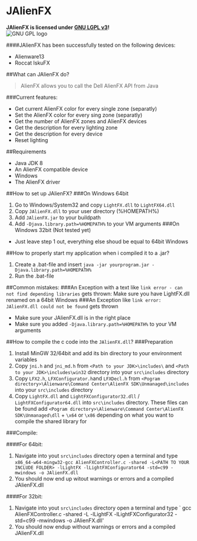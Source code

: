 # JAlienFX
**JAlienFX is licensed under [GNU LGPL v3](https://www.gnu.org/licenses/gpl.txt)!**<br>
![GNU GPL logo]( https://www.gnu.org/graphics/lgplv3-147x51.png "The JAlienFX API is licensed under GNU LGPL v3")

####JAlienFX has been successfully tested on the following devices:
* Alienware13
* Roccat IskuFX

##What can JAlienFX do?

> AlienFX allows you to call the Dell AlienFX API from Java

###Current features:
* Get current AlienFX color for every single zone (separatly)
* Set the AlienFX color for every sing zone (separatly)
* Get the number of AlienFX zones and AlienFX devices
* Get the description for every lighting zone
* Get the description for every device
* Reset lighting

##Requirements
* Java JDK 8
* An AlienFX compatible device
* Windows
* The AlienFX driver

##How to set up JAlienFX?
###On Windows 64bit
1. Go to Windows/System32 and copy `LightFX.dll` to `LightFX64.dll`
2. Copy `JAlienFX.dll` to your user directory (%HOMEPATH%)
3. Add `JAlienFX.jar` to your buildpath
4. Add `-Djava.library.path=%HOMEPATH%` to your VM arguments
###On Windows 32bit (Not tested yet)
* Just leave step 1 out, everything else shoud be equal to 64bit Windows

##How to properly start my application when i compiled it to a .jar?
1. Create a .bat-file and insert `java -jar yourprogram.jar -Djava.library.path=%HOMEPATH%`
2. Run the .bat-file

##Common mistakes:
###An Exception with a text like `link error - can not find depending libraries` gets thrown:
Make sure you have LightFX.dll renamed on a 64bit Windows
###An Exception like `link error: JAlienFX.dll could not be found` gets thrown
* Make sure your JAlienFX.dll is in the right place
* Make sure you added `-Djava.library.path=%HOMEPATH%` to your VM arguments

##How to compile the c code into the `JAlienFX.dll`?
###Preparation
1. Install MinGW 32/64bit and add its bin directory to your environment variables
2. Copy `jni.h` and `jni_md.h` from  `<Path to your JDK>\includes\` and `<Path to your JDK>\includes\win32` directory into your `src\includes` directory
3. Copy `LFX2.h`, `LFXConfigurator.h`and `LFXDecl.h` from `<Pogram directory>\Alienware\Command Center\AlienFX SDK\Unmanaged\includes` into your `src\includes` directory
4. Copy `LightFX.dll` and `LightFXConfigurator32.dll` / `LightFXConfigurator64.dll` into `src\includes` directory. These files can be found add `<Pogram directory>\Alienware\Command Center\AlienFX SDK\Unmanaged\dll` + `\x64` or `\x86` depending on what you want to compile the shared library for

###Compile:

####For 64bit:
1. Navigate into yout `src\includes` directory open a terminal and type `x86_64-w64-mingw32-gcc AlienFXController.c -shared -L<PATH TO YOUR INCLUDE FOLDER> -lLightFX -lLightFXConfigurator64 -std=c99 -mwindows -o JAlienFX.dll`
2. You should now end up witout warnings or errors and a compiled JAlienFX.dll

####For 32bit:
1. Navigate into yout `src\includes` directory open a terminal and type `
gcc AlienFXController.c -shared -L<PATH TO YOUR INCLUDE FOLDER> -lLightFX -lLightFXConfigurator32 -std=c99 -mwindows -o JAlienFX.dll'
2. You should now endup without warnings or errors and a compiled JAlienFX.dll
